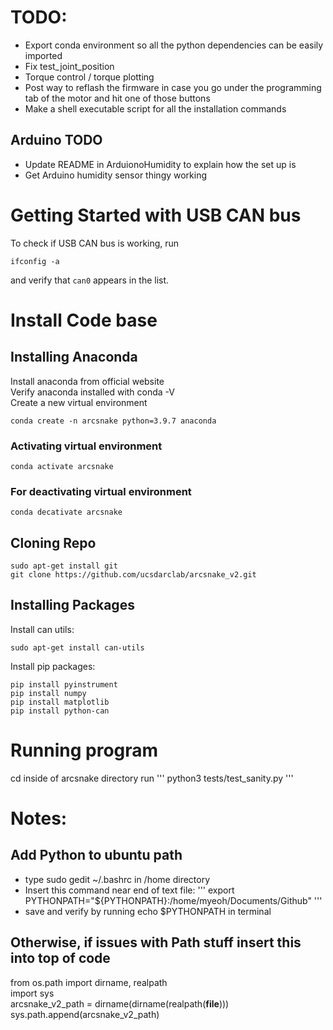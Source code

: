 # TODO:
- Export conda environment so all the python dependencies can be easily imported
- Fix test_joint_position
- Torque control / torque plotting
- Post way to reflash the firmware in case you go under the programming tab of the motor and hit one of those buttons
- Make a shell executable script for all the installation commands


## Arduino TODO
- Update README in ArduionoHumidity to explain how the set up is
- Get Arduino humidity sensor thingy working 

# Getting Started with USB CAN bus
To check if USB CAN bus is working, run
```
ifconfig -a
```
and verify that `can0` appears in the list.

# Install Code base

## Installing Anaconda
Install anaconda from official website   
Verify anaconda installed with conda -V  
Create a new virtual environment  
```
conda create -n arcsnake python=3.9.7 anaconda
```
### Activating virtual environment 
```
conda activate arcsnake 
```
### For deactivating virtual environment 
```
conda decativate arcsnake
```

## Cloning Repo
```
sudo apt-get install git
git clone https://github.com/ucsdarclab/arcsnake_v2.git
```

## Installing Packages 
Install can utils:
```
sudo apt-get install can-utils
```

Install pip packages:
```
pip install pyinstrument
pip install numpy
pip install matplotlib
pip install python-can
```

# Running program
cd inside of arcsnake directory 
run 
'''
python3 tests/test_sanity.py
'''


# Notes: 

## Add Python to ubuntu path 
- type sudo gedit ~/.bashrc in /home directory 
- Insert this command near end of text file: 
'''
    export PYTHONPATH="${PYTHONPATH}:/home/myeoh/Documents/Github"
'''
- save and verify by running echo $PYTHONPATH in terminal 

## Otherwise, if issues with Path stuff insert this into top of code
from os.path import dirname, realpath  
import sys  
arcsnake_v2_path = dirname(dirname(realpath(__file__)))  
sys.path.append(arcsnake_v2_path)  